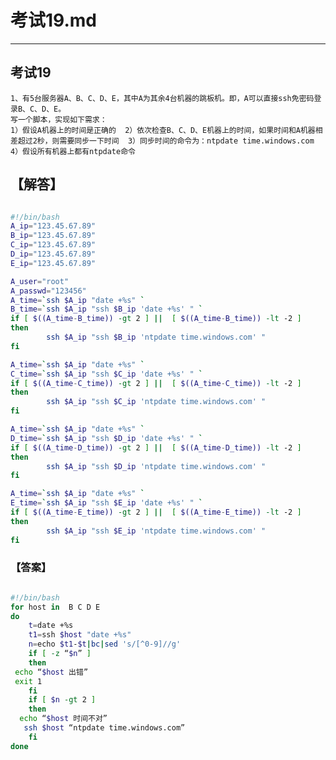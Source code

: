 # 考试19.md  
---  
## 考试19  
    1、有5台服务器A、B、C、D、E，其中A为其余4台机器的跳板机。即，A可以直接ssh免密码登录B、C、D、E。
    写一个脚本，实现如下需求：  
    1）假设A机器上的时间是正确的  2）依次检查B、C、D、E机器上的时间，如果时间和A机器相差超过2秒，则需要同步一下时间  3）同步时间的命令为：ntpdate time.windows.com   
    4）假设所有机器上都有ntpdate命令  

## 【解答】   
```bash  

#!/bin/bash
A_ip="123.45.67.89"
B_ip="123.45.67.89"
C_ip="123.45.67.89"
D_ip="123.45.67.89"
E_ip="123.45.67.89"

A_user="root"
A_passwd="123456"
A_time=`ssh $A_ip "date +%s" `
B_time=`ssh $A_ip "ssh $B_ip 'date +%s' " `
if [ $((A_time-B_time)) -gt 2 ] ||  [ $((A_time-B_time)) -lt -2 ]
then
        ssh $A_ip "ssh $B_ip 'ntpdate time.windows.com' "
fi

A_time=`ssh $A_ip "date +%s" `
C_time=`ssh $A_ip "ssh $C_ip 'date +%s' " `
if [ $((A_time-C_time)) -gt 2 ] ||  [ $((A_time-C_time)) -lt -2 ]
then
        ssh $A_ip "ssh $C_ip 'ntpdate time.windows.com' "
fi

A_time=`ssh $A_ip "date +%s" `
D_time=`ssh $A_ip "ssh $D_ip 'date +%s' " `
if [ $((A_time-D_time)) -gt 2 ] ||  [ $((A_time-D_time)) -lt -2 ]
then
        ssh $A_ip "ssh $D_ip 'ntpdate time.windows.com' "
fi

A_time=`ssh $A_ip "date +%s" `
E_time=`ssh $A_ip "ssh $E_ip 'date +%s' " `
if [ $((A_time-E_time)) -gt 2 ] ||  [ $((A_time-E_time)) -lt -2 ]
then
        ssh $A_ip "ssh $E_ip 'ntpdate time.windows.com' "
fi
```  
### 【答案】 
```bash  

#!/bin/bash
for host in  B C D E
do
    t=date +%s
    t1=ssh $host "date +%s"
    n=echo $t1-$t|bc|sed 's/[^0-9]//g'
    if [ -z “$n” ]
    then
 echo “$host 出错”
 exit 1
    fi
    if [ $n -gt 2 ]
    then
  echo “$host 时间不对”
   ssh $host “ntpdate time.windows.com”
    fi
done

```  
